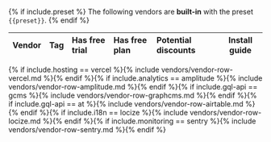 {% if include.preset %}
The following vendors are **built-in** with the preset `{{preset}}`.
{% endif %}

| Vendor | Tag | Has free trial | Has free plan | Potential discounts | Install guide |
|:-------|:----|:---------------|:--------------|:--------------------|---------------|
{% if include.hosting == vercel %}{% include vendors/vendor-row-vercel.md %}{% endif %}{% if include.analytics == amplitude %}{% include vendors/vendor-row-amplitude.md %}{% endif %}{% if include.gql-api == gcms %}{% include vendors/vendor-row-graphcms.md %}{% endif %}{% if include.gql-api == at %}{% include vendors/vendor-row-airtable.md %}{% endif %}{% if include.i18n == locize %}{% include vendors/vendor-row-locize.md %}{% endif %}{% if include.monitoring == sentry %}{% include vendors/vendor-row-sentry.md %}{% endif %}
